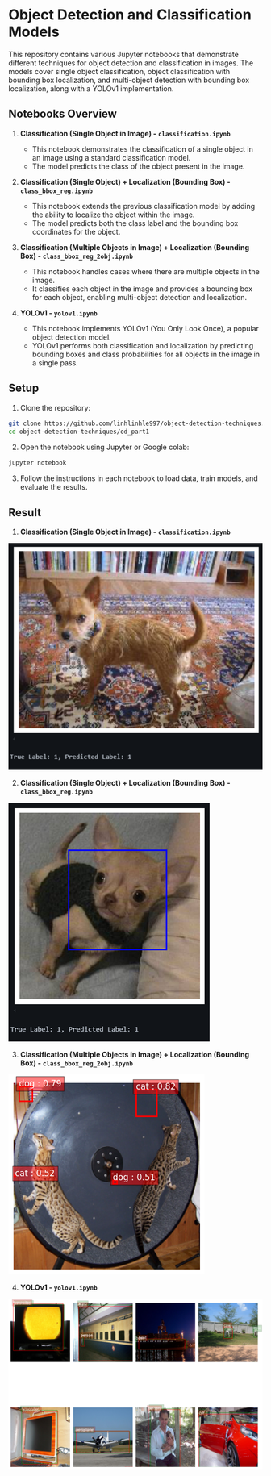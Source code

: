 # Object Detection and Classification Models

This repository contains various Jupyter notebooks that demonstrate different techniques for object detection and classification in images. The models cover single object classification, object classification with bounding box localization, and multi-object detection with bounding box localization, along with a YOLOv1 implementation.

## Notebooks Overview

1. **Classification (Single Object in Image) - `classification.ipynb`**
   - This notebook demonstrates the classification of a single object in an image using a standard classification model.
   - The model predicts the class of the object present in the image.

2. **Classification (Single Object) + Localization (Bounding Box) - `class_bbox_reg.ipynb`**
   - This notebook extends the previous classification model by adding the ability to localize the object within the image.
   - The model predicts both the class label and the bounding box coordinates for the object.

3. **Classification (Multiple Objects in Image) + Localization (Bounding Box) - `class_bbox_reg_2obj.ipynb`**
   - This notebook handles cases where there are multiple objects in the image.
   - It classifies each object in the image and provides a bounding box for each object, enabling multi-object detection and localization.

4. **YOLOv1 - `yolov1.ipynb`**
   - This notebook implements YOLOv1 (You Only Look Once), a popular object detection model.
   - YOLOv1 performs both classification and localization by predicting bounding boxes and class probabilities for all objects in the image in a single pass.

## Setup

1. Clone the repository:
```bash
git clone https://github.com/linhlinhle997/object-detection-techniques.git
cd object-detection-techniques/od_part1
```
2. Open the notebook using Jupyter or Google colab:
```bash 
jupyter notebook
```
3. Follow the instructions in each notebook to load data, train models, and evaluate the results.

## Result

1. **Classification (Single Object in Image) - `classification.ipynb`**

![Classification (Single Object in Image)](result/classification.png)

2. **Classification (Single Object) + Localization (Bounding Box) - `class_bbox_reg.ipynb`**

![Object Tracking](result/class_bbox_reg.png)

3. **Classification (Multiple Objects in Image) + Localization (Bounding Box) - `class_bbox_reg_2obj.ipynb`**

![Object Tracking](result/class_bbox_reg_2obj.png)

4. **YOLOv1 - `yolov1.ipynb`**

![Object Tracking](result/yolov1.png)
